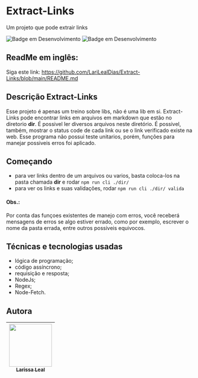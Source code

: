 # Extract-Links
Um projeto que pode extrair links

![Badge em Desenvolvimento](http://img.shields.io/static/v1?label=STATUS&message=IN%20DEVELOPMENT&color=GREEN&style=?style=flat&logo=appveyor)
![Badge em Desenvolvimento](http://img.shields.io/static/v1?label=USE&message=BACKEND&color=GREEN&style=?style=flat&logo=appveyor)

## ReadMe em inglês:
  Siga este link: https://github.com/LariLealDias/Extract-Links/blob/main/README.md

## Descrição Extract-Links
  Esse projeto é apenas um treino sobre libs, não é uma lib em si. Extract-Links pode encontrar links em arquivos em markdown que estão no diretorio **dir**.
  É possivel ler diversos arquivos neste diretório. É possivel, também, mostrar o status code de cada link ou se o link verificado existe na web.
  Esse programa não possui teste unitarios, porém, funções para manejar possiveis erros foi aplicado.
  
## Começando
- para ver links dentro de um arquivos ou varios, basta coloca-los na pasta chamada **dir** e rodar `npm run cli ./dir/`
- para ver os links e suas validações, rodar `npm run cli ./dir/ valida`
#### Obs.:
Por conta das funçoes existentes de manejo com erros, você receberá mensagens de erros se algo estiver errado, como por exemplo, 
escrever o nome da pasta errada, entre outros possiveis equivocos.
  
## Técnicas e tecnologias usadas
- lógica de programação;
- código assíncrono;
- requisição e resposta;
- NodeJs;
- Regex;
- Node-Fetch.

## Autora
| [<img src="https://avatars.githubusercontent.com/u/108475403?v=4" width=115><br><sub>Larissa Leal</sub>](https://github.com/LariLealDias) 
| :---: | 
